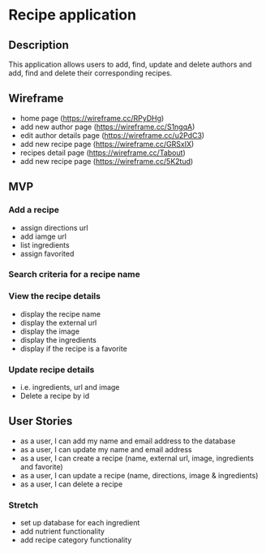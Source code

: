 # Recipe application

## Description
This application allows users to add, find, update and delete authors and add, find and delete their corresponding recipes.

## Wireframe
* home page (https://wireframe.cc/RPyDHg)
* add new author page (https://wireframe.cc/S1ngqA)
* edit author details page (https://wireframe.cc/u2PdC3)
* add new recipe page (https://wireframe.cc/GRSxIX)
* recipes detail page (https://wireframe.cc/Tabout)
* add new recipe page (https://wireframe.cc/5K2tud)


## MVP
### Add a recipe
 * assign directions url
 * add iamge url
 * list ingredients
 * assign favorited
### Search criteria for a recipe name
### View the recipe details
 * display the recipe name
 * display the external url
 * display the image
 * display the ingredients
 * display if the recipe is a favorite
### Update recipe details
 * i.e. ingredients, url and image
 * Delete a recipe by id

## User Stories
* as a user, I can add my name and email address to the database
* as a user, I can update my name and email address
* as a user, I can create a recipe (name, external url, image, ingredients and favorite)
* as a user, I can update a recipe (name, directions, image & ingredients)
* as a user, I can delete a recipe

### Stretch
* set up database for each ingredient
* add nutrient functionality
* add recipe category functionality
